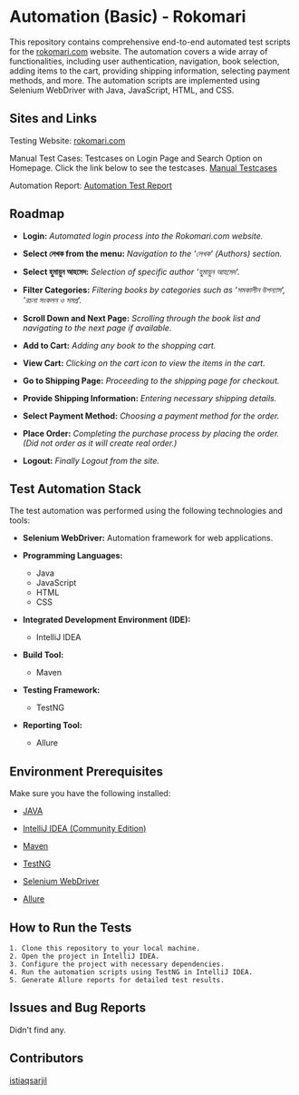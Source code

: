 
# Automation (Basic) - Rokomari

This repository contains comprehensive end-to-end automated test scripts for the [rokomari.com](https://www.rokomari.com/) website. The automation covers a wide array of functionalities, including user authentication, navigation, book selection, adding items to the cart, providing shipping information, selecting payment methods, and more. The automation scripts are implemented using Selenium WebDriver with Java, JavaScript, HTML, and CSS.
## Sites and Links

Testing Website: [rokomari.com](https://www.rokomari.com/)

Manual Test Cases: Testcases on Login Page and Search Option on Homepage. Click the link below to see the testcases.
                   [Manual Testcases](https://docs.google.com/spreadsheets/d/1SyE0OTIHtSaC9Pu3zQGr3OeZIfk6-5C2lmrnfKTFh58/edit?usp=sharing) 

Automation Report: [Automation Test Report](https://rokomaritest.netlify.app/)
## Roadmap

- **Login:** 
*Automated login process into the Rokomari.com website.*

- **Select লেখক from the menu:** 
*Navigation to the 'লেখক' (Authors) section.*

- **Select হুমায়ুন আহমেদ:** 
*Selection of specific author 'হুমায়ুন আহমেদ'.*

- **Filter Categories:** 
*Filtering books by categories such as 'সমকালীন উপন্যাস', 'রচনা সংকলন ও সমগ্র'.*

- **Scroll Down and Next Page:** 
*Scrolling through the book list and navigating to the next page if available.*

- **Add to Cart:** 
*Adding any book to the shopping cart.*

- **View Cart:** 
*Clicking on the cart icon to view the items in the cart.*

- **Go to Shipping Page:** 
*Proceeding to the shipping page for checkout.*

- **Provide Shipping Information:** 
*Entering necessary shipping details.*

- **Select Payment Method:** 
*Choosing a payment method for the order.*

- **Place Order:** 
*Completing the purchase process by placing the order. (Did not order as it will create real order.)*

- **Logout:** 
*Finally Logout from the site.*

## Test Automation Stack

The test automation was performed using the following technologies and tools:

- **Selenium WebDriver:** Automation framework for web applications.

- **Programming Languages:**
    - Java
    - JavaScript
    - HTML
    - CSS

- **Integrated Development Environment (IDE):**
    - IntelliJ IDEA

- **Build Tool:**
    - Maven

- **Testing Framework:**
    - TestNG

- **Reporting Tool:**
    - Allure
## Environment Prerequisites

Make sure you have the following installed:

- [JAVA](https://www.oracle.com/java/technologies/downloads/)

- [IntelliJ IDEA (Community Edition)](https://www.jetbrains.com/idea/download/)

- [Maven](https://maven.apache.org/download.cgi)

- [TestNG](https://testng.org/doc/download.html)

- [Selenium WebDriver](https://www.selenium.dev/downloads/)

- [Allure](https://docs.qameta.io/allure/)
## How to Run the Tests

    1. Clone this repository to your local machine.
    2. Open the project in IntelliJ IDEA.
    3. Configure the project with necessary dependencies.
    4. Run the automation scripts using TestNG in IntelliJ IDEA.
    5. Generate Allure reports for detailed test results.
## Issues and Bug Reports

Didn't find any.
## Contributors

[istiaqsarjil](https://github.com/istiaqsarjil)
